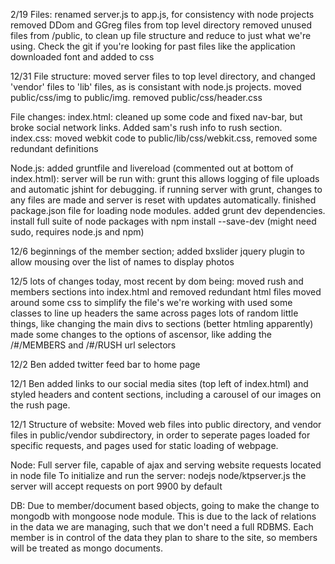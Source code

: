 2/19
Files:
	renamed server.js to app.js, for consistency with node projects
	removed DDom and GGreg files from top level directory
	removed unused files from /public, to clean up file structure and reduce to just what we're using. Check the git if you're looking for past files like the application
	downloaded font and added to css

12/31
File structure:
	moved server files to top level directory, and changed 'vendor' files to 'lib' files, as is consistant with node.js projects. 
	moved public/css/img to public/img.
	removed public/css/header.css

File changes:
	index.html: cleaned up some code and fixed nav-bar, but broke social network links. Added sam's rush info to rush section.
	index.css: moved webkit code to public/lib/css/webkit.css, removed some redundant definitions

Node.js:
	added gruntfile and livereload (commented out at bottom of index.html): server will be run with: grunt
	 this allows logging of file uploads and automatic jshint for debugging.
	 if running server with grunt, changes to any files are made and server is reset with updates automatically.
	finished package.json file for loading node modules. added grunt dev dependencies. 
	install full suite of node packages with npm install --save-dev (might need sudo, requires node.js and npm) 

12/6
beginnings of the member section;
	added bxslider jquery plugin to allow mousing over the list of names to display photos

12/5
lots of changes today, most recent by dom being:
	moved rush and members sections into index.html and removed redundant html files
	moved around some css to simplify the file's we're working with
	used some classes to line up headers the same across pages
	lots of random little things, like changing the main divs to sections (better htmling apparently)
	made some changes to the options of ascensor, like adding the /#/MEMBERS and /#/RUSH url selectors

12/2
Ben added twitter feed bar to home page

12/1
Ben added links to our social media sites (top left of index.html) and styled headers and content sections, including a carousel of our images on the rush page.

12/1 
Structure of website:
	Moved web files into public directory, and vendor files in public/vendor subdirectory, in order to seperate pages loaded for specific requests, and pages used for static loading of webpage.

Node:
	Full server file, capable of ajax and serving website requests located in node file
	To initialize and run the server:
		nodejs node/ktpserver.js
	the server will accept requests on port 9900 by default

DB:
	Due to member/document based objects, going to make the change to mongodb with mongoose node module.
	This is due to the lack of relations in the data we are managing, such that we don't need a full RDBMS.
	Each member is in control of the data they plan to share to the site, so members will be treated as mongo documents.
